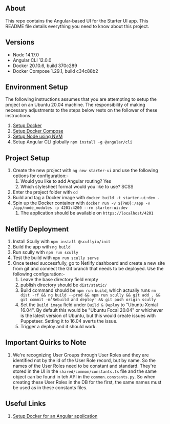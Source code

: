 ## About

This repo contains the Angular-based UI for the Starter UI app. This README file details everything you need to know about this project.

## Versions

- Node 14.17.0
- Angular CLI 12.0.0
- Docker 20.10.6, build 370c289
- Docker Compose 1.29.1, build c34c88b2

## Environment Setup

The following instructions assumes that you are attempting to setup the project on an Ubuntu 20.04 machine. The responsibility of making necessary adjustments to the steps below rests on the follower of these instructions.

1. [Setup Docker](https://docs.docker.com/engine/install/ubuntu/#install-using-the-repository)
2. [Setup Docker Compose](https://docs.docker.com/compose/install/)
3. [Setup Node using NVM](https://stackabuse.com/using-nvm-to-install-node/)
4. Setup Angular CLI globally `npm install -g @angular/cli`

## Project Setup

1. Create the new project with `ng new starter-ui` and use the following options for configuration:-
   1. Would you like to add Angular routing? Yes
   2. Which stylesheet format would you like to use? SCSS
2. Enter the project folder with `cd`
3. Build and tag a Docker image with `docker build -t starter-ui:dev .`
4. Spin up the Docker container with `docker run -v ${PWD}:/app -v /app/node_modules -p 4201:4200 --rm starter-ui:dev`
   1. The application should be available on `https://localhost/4201`

## Netlify Deployment

1. Install Scully with `npm install @scullyio/init`
2. Build the app with `ng build`
3. Run scully with `npm run scully`
4. Test the build with `npm run scully serve`
5. Once tested successfully, go to Netlify dashboard and create a new site from git and connect the Git branch that needs to be deployed. Use the following configuration:-
   1. Leave the base directory field empty
   2. publish directory should be `dist/static/`
   3. Build command should be `npm run build`, which actually runs `rm dist -rf && ng build --prod && npm run scully && git add . && git commit -m'Rebuild and deploy' && git push origin scully`
   4. Set the `Build image` field under `Build & Deploy` to "Ubuntu Xenial 16.04". By default this would be "Ubuntu Focal 20.04" or whichever is the latest version of Ubuntu, but this would create issues with Puppeteer. Setting it to 16.04 averts the issue.
   5. Trigger a deploy and it should work.

## Important Quirks to Note

1. We're recognizing User Groups through User Roles and they are identified not by the id of the User Role record, but by name. So the names of the User Roles need to be constant and standard. They're stored in the UI in the `shared/common/constants.ts` file and the same object can be found in teh API in the `common.constants.py`. So when creating these User Roles in the DB for the first, the same names must be used as in these constants files.

## Useful Links

1. [Setup Docker for an Angular application](https://mherman.org/blog/dockerizing-an-angular-app/)

